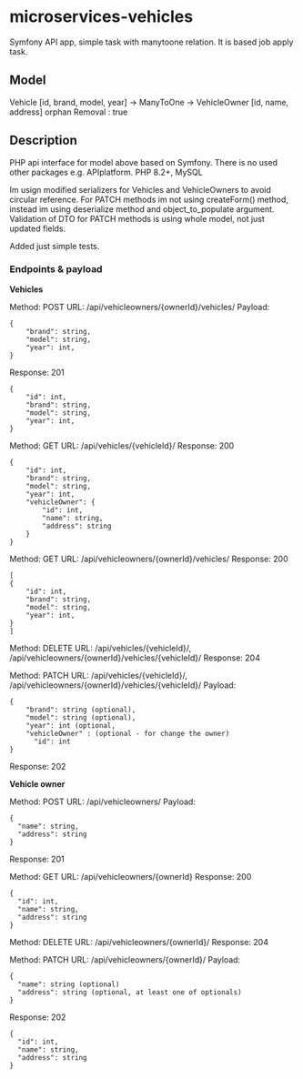 # microservices-vehicles
Symfony API app, simple task with manytoone relation.
It is based job apply task.

## Model
Vehicle [id, brand, model, year] -> ManyToOne -> VehicleOwner [id, name, address]
orphan Removal : true

## Description
PHP api interface for model above based on Symfony.
There is no used other packages e.g. APIplatform.
PHP 8.2+, MySQL

Im usign modified serializers for Vehicles and VehicleOwners to avoid circular reference.
For PATCH methods im not using createForm() method, instead im using deserialize method and object_to_populate argument.
Validation of DTO for PATCH methods is using whole model, not just updated fields.

Added just simple tests.


### Endpoints & payload

**Vehicles**

Method: POST 
URL: /api/vehicleowners/{ownerId}/vehicles/
Payload:
```
{
    "brand": string,
    "model": string,
    "year": int,
}
```
Response: 201
```
{
    "id": int,
    "brand": string,
    "model": string,
    "year": int,
}
```

Method: GET
URL: /api/vehicles/{vehicleId}/
Response: 200
```
{
    "id": int,
    "brand": string,
    "model": string,
    "year": int,
    "vehicleOwner": {
        "id": int,
        "name": string,
        "address": string
    }
}
```
Method: GET
URL: /api/vehicleowners/{ownerId}/vehicles/
Response: 200
```
[
{
    "id": int,
    "brand": string,
    "model": string,
    "year": int,
}
]
```

Method: DELETE
URL: /api/vehicles/{vehicleId}/, /api/vehicleowners/{ownerId}/vehicles/{vehicleId}/
Response: 204

Method: PATCH
URL: /api/vehicles/{vehicleId}/, /api/vehicleowners/{ownerId}/vehicles/{vehicleId}/
Payload:
```
{
    "brand": string (optional),
    "model": string (optional),
    "year": int (optional,
    "vehicleOwner" : (optional - for change the owner)
      "id": int
}
```
Response: 202

**Vehicle owner**

Method: POST
URL: /api/vehicleowners/
Payload:
```
{
  "name": string,
  "address": string
}
```
Response: 201

Method: GET
URL: /api/vehicleowners/{ownerId}
Response: 200
```
{
  "id": int,
  "name": string,
  "address": string
}
```
Method: DELETE
URL: /api/vehicleowners/{ownerId}/
Response: 204
  
Method: PATCH
URL: /api/vehicleowners/{ownerId}/
Payload:
```
{
  "name": string (optional)
  "address": string (optional, at least one of optionals)
}
```
Response: 202
```
{
  "id": int,
  "name": string,
  "address": string
}
```
